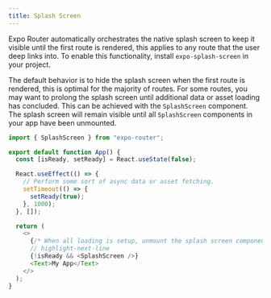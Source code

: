```yaml
---
title: Splash Screen
---
```


Expo Router automatically orchestrates the native splash screen to keep it visible until the first route is rendered, this applies to any route that the user deep links into. To enable this functionality, install `expo-splash-screen` in your project.

The default behavior is to hide the splash screen when the first route is rendered, this is optimal for the majority of routes. For some routes, you may want to prolong the splash screen until additional data or asset loading has concluded. This can be achieved with the `SplashScreen` component. The splash screen will remain visible until all `SplashScreen` components in your app have been unmounted.

```js title=app/index.tsx
import { SplashScreen } from "expo-router";

export default function App() {
  const [isReady, setReady] = React.useState(false);

  React.useEffect(() => {
    // Perform some sort of async data or asset fetching.
    setTimeout(() => {
      setReady(true);
    }, 1000);
  }, []);

  return (
    <>
      {/* When all loading is setup, unmount the splash screen component. */}
      // highlight-next-line
      {!isReady && <SplashScreen />}
      <Text>My App</Text>
    </>
  );
}
```
